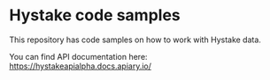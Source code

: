 # Hystake code samples

This repository has code samples on how to work with Hystake data.

You can find API documentation here: https://hystakeapialpha.docs.apiary.io/